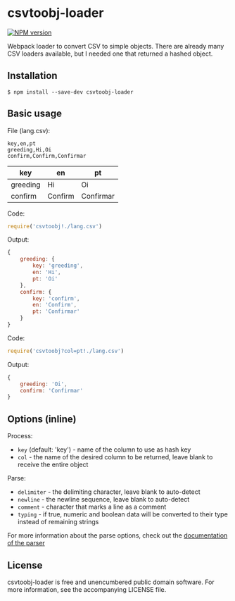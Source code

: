csvtoobj-loader
==========================

[![NPM version](https://badge.fury.io/js/csvtoobj-loader.png)](http://badge.fury.io/js/csvtoobj-loader)

Webpack loader to convert CSV to simple objects. There are already many CSV loaders available, but I needed one that returned a hashed object.


## Installation

```
$ npm install --save-dev csvtoobj-loader
```


## Basic usage

File (lang.csv):
```
key,en,pt
greeding,Hi,Oi
confirm,Confirm,Confirmar
```

|key |en |pt |
|----|---|---|
|greeding|Hi|Oi|
|confirm|Confirm|Confirmar|

Code:
```javascript
require('csvtoobj!./lang.csv')
```

Output:
```javascript
{
    greeding: {
        key: 'greeding',
        en: 'Hi',
        pt: 'Oi'
    },
    confirm: {
        key: 'confirm',
        en: 'Confirm',
        pt: 'Confirmar'
    }
}
```

Code:
```javascript
require('csvtoobj?col=pt!./lang.csv')
```

Output:
```javascript
{
    greeding: 'Oi',
    confirm: 'Confirmar'
}
```


## Options (inline)

Process:
- `key` (default: 'key') - name of the column to use as hash key
- `col` - the name of the desired column to be returned, leave blank to receive the entire object

Parse:
- `delimiter` - the delimiting character, leave blank to auto-detect
- `newline` - the newline sequence, leave blank to auto-detect
- `comment` - character that marks a line as a comment
- `typing` - if true, numeric and boolean data will be converted to their type instead of remaining strings

For more information about the parse options, check out the [documentation of the parser](http://papaparse.com/docs#config)


## License
csvtoobj-loader is free and unencumbered public domain software. For more information, see the accompanying LICENSE file.